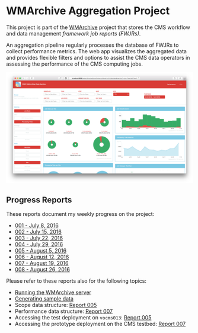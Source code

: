 # WMArchive Aggregation Project

This project is part of the [WMArchive](https://github.com/dmwm/WMArchive) project that stores the CMS workflow and data management _framework job reports (FWJRs)_.

An aggregation pipeline regularly processes the database of FWJRs to collect performance metrics. The web app visualizes the aggregated data and provides flexible filters and options to assist the CMS data operators in assessing the performance of the CMS computing jobs.

![Overview](images/008/responsive_large.png)

## Progress Reports

These reports document my weekly progress on the project:

- [001 - July 8, 2016](001_2016-07-08.md)
- [002 - July 15, 2016](002_2016-07-15.md)
- [003 - July 22, 2016](003_2016-07-22.md)
- [004 - July 29, 2016](004_2016-07-29.md)
- [005 - August 5, 2016](005_2016-08-05.md)
- [006 - August 12, 2016](006_2016-08-12.md)
- [007 - August 19, 2016](007_2016-08-19.md)
- [008 - August 26, 2016](006_2016-08-26.md)

Please refer to these reports also for the following topics:
- [Running the WMArchive server](docs/running-wmarchive-server.md)
- [Generating sample data](docs/generating-sample-data.md)
- Scope data structure: [Report 005](https://github.com/knly/WMArchiveAggregation/blob/master/005_2016-08-05.md#flattened-data-structure)
- Performance data structure: [Report 007](https://github.com/knly/WMArchiveAggregation/blob/master/007_2016-08-19.md#aggregation-over-all-available-performance-metrics)
- Accessing the test deployment on `vocms013`: [Report 005](https://github.com/knly/WMArchiveAggregation/blob/master/005_2016-08-05.md#test-deployment)
- Accessing the prototype deployment on the CMS testbed: [Report 007](https://github.com/knly/WMArchiveAggregation/blob/master/007_2016-08-19.md#prototype-deployment)
